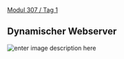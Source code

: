  [Modul 307 / Tag 1](/ilv.307/01-modul-307)

## Dynamischer Webserver
![enter image description here](https://toive.ch/m307/webserver.png)
<!--stackedit_data:
eyJoaXN0b3J5IjpbMjE2MTYyOTY4LDYyMDI4MDM0MSwtNjA3Mj
gyMTkyLDEzMDU5MTM5MDhdfQ==
-->